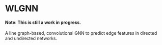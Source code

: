 # WLGNN

#### Note: This is still a work in progress. 

A line graph-based, convolutional GNN to predict edge features in directed and undirected networks. 
